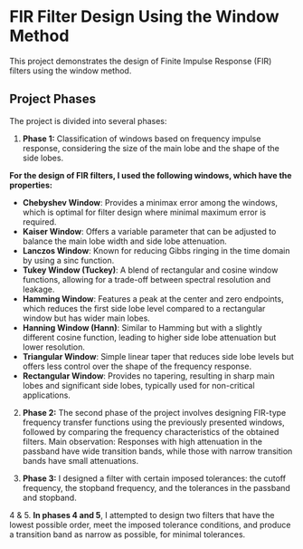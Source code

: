 # FIR Filter Design Using the Window Method

This project demonstrates the design of Finite Impulse Response (FIR) filters using the window method.


## Project Phases

The project is divided into several phases:
1. **Phase 1:** Classification of windows based on frequency impulse response,
  considering the size of the main lobe and the shape of the side lobes.

**For the design of FIR filters, I used the following windows, which have the properties:**
- **Chebyshev Window**: Provides a minimax error among the windows, which is optimal for filter design where minimal maximum error is required.
- **Kaiser Window**: Offers a variable parameter that can be adjusted to balance the main lobe width and side lobe attenuation.
- **Lanczos Window**: Known for reducing Gibbs ringing in the time domain by using a sinc function.
- **Tukey Window (Tuckey)**: A blend of rectangular and cosine window functions, allowing for a trade-off between spectral resolution and leakage.
- **Hamming Window**: Features a peak at the center and zero endpoints, which reduces the first side lobe level compared to a rectangular window but has wider main lobes.
- **Hanning Window (Hann)**: Similar to Hamming but with a slightly different cosine function, leading to higher side lobe attenuation but lower resolution.
- **Triangular Window**: Simple linear taper that reduces side lobe levels but offers less control over the shape of the frequency response.
- **Rectangular Window**: Provides no tapering, resulting in sharp main lobes and significant side lobes, typically used for non-critical applications.


2. **Phase 2:**  The second phase of the project involves designing FIR-type frequency transfer functions using the previously presented windows, followed by comparing the frequency characteristics of the obtained filters. Main observation: Responses with high attenuation in the passband have wide transition bands, while those with narrow transition bands have small attenuations.

3. **Phase 3:**  I designed a filter with certain imposed tolerances: the cutoff frequency, the stopband frequency, and the tolerances in the passband and stopband.

4 & 5. **In phases 4 and 5**, I attempted to design two filters that have the lowest possible order, meet the imposed tolerance conditions, and produce a transition band as narrow as possible, for minimal tolerances.
